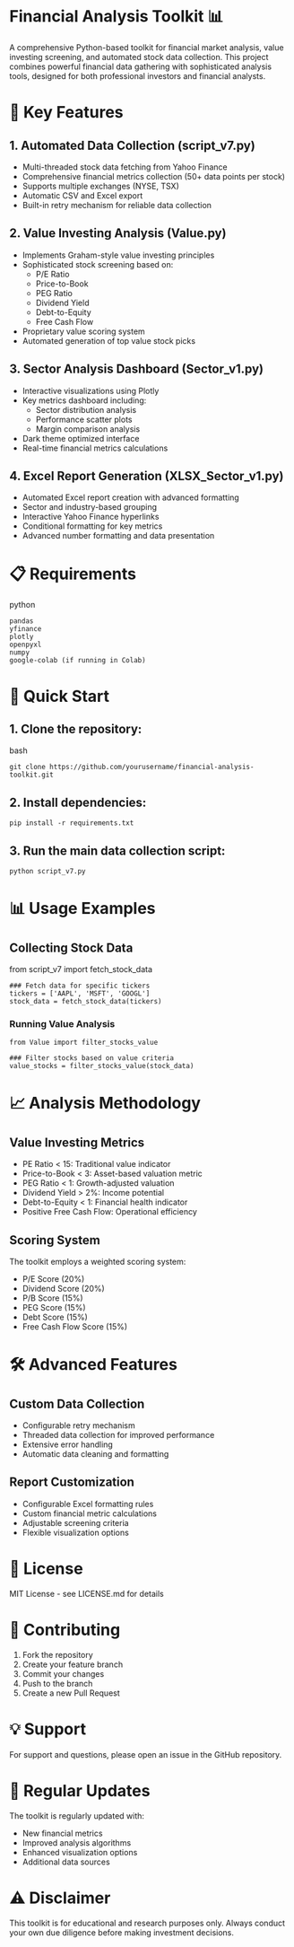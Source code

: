 # Financial Analysis Toolkit 📊
A comprehensive Python-based toolkit for financial market analysis, value investing screening, and automated stock data collection. This project combines powerful financial data gathering with sophisticated analysis tools, designed for both professional investors and financial analysts.
# 🌟 Key Features
## 1. Automated Data Collection (script_v7.py)

- Multi-threaded stock data fetching from Yahoo Finance
- Comprehensive financial metrics collection (50+ data points per stock)
- Supports multiple exchanges (NYSE, TSX)
- Automatic CSV and Excel export
- Built-in retry mechanism for reliable data collection

## 2. Value Investing Analysis (Value.py)

- Implements Graham-style value investing principles
- Sophisticated stock screening based on:
  - P/E Ratio
  - Price-to-Book
  - PEG Ratio
  - Dividend Yield
  - Debt-to-Equity
  - Free Cash Flow
- Proprietary value scoring system
- Automated generation of top value stock picks

## 3. Sector Analysis Dashboard (Sector_v1.py)
- Interactive visualizations using Plotly
- Key metrics dashboard including:
  - Sector distribution analysis
  - Performance scatter plots
  - Margin comparison analysis
- Dark theme optimized interface
- Real-time financial metrics calculations

## 4. Excel Report Generation (XLSX_Sector_v1.py)
- Automated Excel report creation with advanced formatting
- Sector and industry-based grouping
- Interactive Yahoo Finance hyperlinks
- Conditional formatting for key metrics
- Advanced number formatting and data presentation

# 📋 Requirements
python
```
pandas
yfinance
plotly
openpyxl
numpy
google-colab (if running in Colab)
```

# 🚀 Quick Start
## 1. Clone the repository:
bash
```
git clone https://github.com/yourusername/financial-analysis-toolkit.git
```
## 2. Install dependencies:
```
pip install -r requirements.txt
```
## 3. Run the main data collection script:
```
python script_v7.py
```

# 📊 Usage Examples
## Collecting Stock Data

from script_v7 import fetch_stock_data
```
### Fetch data for specific tickers
tickers = ['AAPL', 'MSFT', 'GOOGL']
stock_data = fetch_stock_data(tickers)
```
### Running Value Analysis
```
from Value import filter_stocks_value

### Filter stocks based on value criteria
value_stocks = filter_stocks_value(stock_data)
```
# 📈 Analysis Methodology
## Value Investing Metrics
- PE Ratio < 15: Traditional value indicator
- Price-to-Book < 3: Asset-based valuation metric
- PEG Ratio < 1: Growth-adjusted valuation
- Dividend Yield > 2%: Income potential
- Debt-to-Equity < 1: Financial health indicator
- Positive Free Cash Flow: Operational efficiency

## Scoring System
The toolkit employs a weighted scoring system:
- P/E Score (20%)
- Dividend Score (20%)
- P/B Score (15%)
- PEG Score (15%)
- Debt Score (15%)
- Free Cash Flow Score (15%)

# 🛠 Advanced Features
## Custom Data Collection
- Configurable retry mechanism
- Threaded data collection for improved performance
- Extensive error handling
- Automatic data cleaning and formatting

## Report Customization
- Configurable Excel formatting rules
- Custom financial metric calculations
- Adjustable screening criteria
- Flexible visualization options

# 📝 License
MIT License - see LICENSE.md for details

# 🤝 Contributing
1. Fork the repository
2. Create your feature branch
3. Commit your changes
4. Push to the branch
5. Create a new Pull Request

# 💡 Support
For support and questions, please open an issue in the GitHub repository.

# 🔄 Regular Updates
The toolkit is regularly updated with:
- New financial metrics
- Improved analysis algorithms
- Enhanced visualization options
- Additional data sources

# ⚠️ Disclaimer
This toolkit is for educational and research purposes only. Always conduct your own due diligence before making investment decisions.
